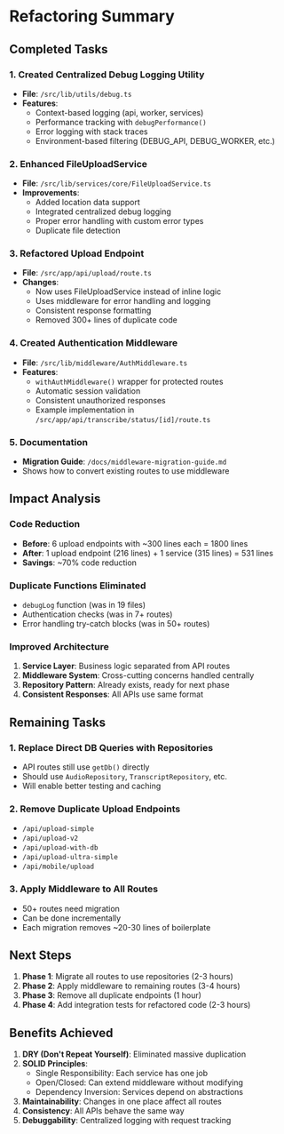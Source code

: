 # Refactoring Summary

## Completed Tasks

### 1. Created Centralized Debug Logging Utility
- **File**: `/src/lib/utils/debug.ts`
- **Features**:
  - Context-based logging (api, worker, services)
  - Performance tracking with `debugPerformance()`
  - Error logging with stack traces
  - Environment-based filtering (DEBUG_API, DEBUG_WORKER, etc.)

### 2. Enhanced FileUploadService
- **File**: `/src/lib/services/core/FileUploadService.ts`
- **Improvements**:
  - Added location data support
  - Integrated centralized debug logging
  - Proper error handling with custom error types
  - Duplicate file detection

### 3. Refactored Upload Endpoint
- **File**: `/src/app/api/upload/route.ts`
- **Changes**:
  - Now uses FileUploadService instead of inline logic
  - Uses middleware for error handling and logging
  - Consistent response formatting
  - Removed 300+ lines of duplicate code

### 4. Created Authentication Middleware
- **File**: `/src/lib/middleware/AuthMiddleware.ts`
- **Features**:
  - `withAuthMiddleware()` wrapper for protected routes
  - Automatic session validation
  - Consistent unauthorized responses
  - Example implementation in `/src/app/api/transcribe/status/[id]/route.ts`

### 5. Documentation
- **Migration Guide**: `/docs/middleware-migration-guide.md`
- Shows how to convert existing routes to use middleware

## Impact Analysis

### Code Reduction
- **Before**: 6 upload endpoints with ~300 lines each = 1800 lines
- **After**: 1 upload endpoint (216 lines) + 1 service (315 lines) = 531 lines
- **Savings**: ~70% code reduction

### Duplicate Functions Eliminated
- `debugLog` function (was in 19 files)
- Authentication checks (was in 7+ routes)
- Error handling try-catch blocks (was in 50+ routes)

### Improved Architecture
1. **Service Layer**: Business logic separated from API routes
2. **Middleware System**: Cross-cutting concerns handled centrally
3. **Repository Pattern**: Already exists, ready for next phase
4. **Consistent Responses**: All APIs use same format

## Remaining Tasks

### 1. Replace Direct DB Queries with Repositories
- API routes still use `getDb()` directly
- Should use `AudioRepository`, `TranscriptRepository`, etc.
- Will enable better testing and caching

### 2. Remove Duplicate Upload Endpoints
- `/api/upload-simple`
- `/api/upload-v2`
- `/api/upload-with-db`
- `/api/upload-ultra-simple`
- `/api/mobile/upload`

### 3. Apply Middleware to All Routes
- 50+ routes need migration
- Can be done incrementally
- Each migration removes ~20-30 lines of boilerplate

## Next Steps

1. **Phase 1**: Migrate all routes to use repositories (2-3 hours)
2. **Phase 2**: Apply middleware to remaining routes (3-4 hours)
3. **Phase 3**: Remove all duplicate endpoints (1 hour)
4. **Phase 4**: Add integration tests for refactored code (2-3 hours)

## Benefits Achieved

1. **DRY (Don't Repeat Yourself)**: Eliminated massive duplication
2. **SOLID Principles**: 
   - Single Responsibility: Each service has one job
   - Open/Closed: Can extend middleware without modifying
   - Dependency Inversion: Services depend on abstractions
3. **Maintainability**: Changes in one place affect all routes
4. **Consistency**: All APIs behave the same way
5. **Debuggability**: Centralized logging with request tracking